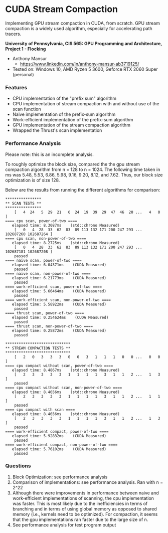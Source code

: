 CUDA Stream Compaction
======================

Implementing GPU stream compaction in CUDA, from scratch. GPU stream compaction is a widely used algorithm, especially for accelerating path tracers.



**University of Pennsylvania, CIS 565: GPU Programming and Architecture, Project 1 - Flocking**

- Anthony Mansur
  - https://www.linkedin.com/in/anthony-mansur-ab3719125/
- Tested on: Windows 10, AMD Ryzen 5 3600, Geforce RTX 2060 Super (personal)



### Features 

- CPU implementation of the "prefix sum" algorithm
- CPU implementation of stream compaction with and without use of the scan function
- Naive implementation of the prefix-sum algorithm
- Work-efficient implementation of the prefix-sum algorithm
- GPU implementation of the stream compaction algorithm
- Wrapped the Thrust's scan implementation



### Performance Analysis

Please note: this is an incomplete analysis.

To roughly optimize the block size, compared the the gpu stream compaction algorithm from n = 128 to n = 1024. The following time taken in ms was 5.48, 5.53, 6.86, 5.98, 9.16, 9.20, 8.12, and 7.62. Thus, our block size optimization is of size 128.

Below are the results from running the different algorithms for comparison:

````
****************
** SCAN TESTS **
****************
    [   4  24   5  29  21   6  24  19  39  29  47  46  20 ...   4   0 ]
==== cpu scan, power-of-two ====
   elapsed time: 8.3087ms    (std::chrono Measured)
    [   0   4  28  33  62  83  89 113 132 171 200 247 293 ... 102687260 102687264 ]
==== cpu scan, non-power-of-two ====
   elapsed time: 8.2725ms    (std::chrono Measured)
    [   0   4  28  33  62  83  89 113 132 171 200 247 293 ... 102687181 102687208 ]
    passed
==== naive scan, power-of-two ====
   elapsed time: 6.04371ms    (CUDA Measured)
    passed
==== naive scan, non-power-of-two ====
   elapsed time: 6.21773ms    (CUDA Measured)
    passed
==== work-efficient scan, power-of-two ====
   elapsed time: 5.66464ms    (CUDA Measured)
    passed
==== work-efficient scan, non-power-of-two ====
   elapsed time: 5.58922ms    (CUDA Measured)
    passed
==== thrust scan, power-of-two ====
   elapsed time: 0.254624ms    (CUDA Measured)
    passed
==== thrust scan, non-power-of-two ====
   elapsed time: 0.25872ms    (CUDA Measured)
    passed

*****************************
** STREAM COMPACTION TESTS **
*****************************
    [   2   0   3   3   3   0   0   3   1   1   1   0   0 ...   0   0 ]
==== cpu compact without scan, power-of-two ====
   elapsed time: 8.4867ms    (std::chrono Measured)
    [   2   3   3   3   3   1   1   1   1   3   1   1   2 ...   1   3 ]
    passed
==== cpu compact without scan, non-power-of-two ====
   elapsed time: 8.4656ms    (std::chrono Measured)
    [   2   3   3   3   3   1   1   1   1   3   1   1   2 ...   1   1 ]
    passed
==== cpu compact with scan ====
   elapsed time: 8.4656ms    (std::chrono Measured)
    [   2   3   3   3   3   1   1   1   1   3   1   1   2 ...   1   3 ]
    passed
==== work-efficient compact, power-of-two ====
   elapsed time: 5.92832ms    (CUDA Measured)
    passed
==== work-efficient compact, non-power-of-two ====
   elapsed time: 5.76102ms    (CUDA Measured)
    passed
````



### Questions

1. Block Optimization: see performance analysis
2. Comparison of implementations: see performance analysis. Ran with n = 2^22
3. Although there were improvements in performance between naive and work-efficient implementations of scanning, the cpu implementation was faster. This is most likely due to the inefficiencies in terms of branching and in terms of using global memory as opposed to shared memory (i.e., kernels need to be optimized). For compaction, it seems that the gpu implementations ran faster due to the large size of n.
4. See performance analysis for test program output

